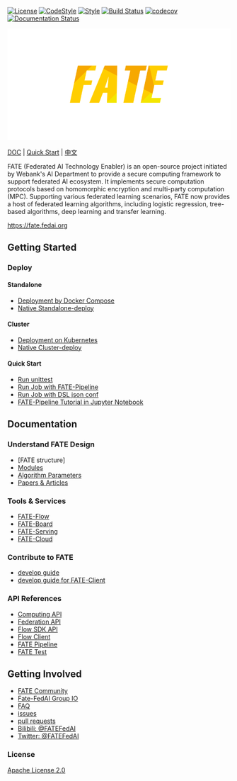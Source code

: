[![License](https://img.shields.io/badge/License-Apache%202.0-blue.svg)](https://opensource.org/licenses/Apache-2.0) [![CodeStyle](https://img.shields.io/badge/Check%20Style-Google-brightgreen)](https://checkstyle.sourceforge.io/google_style.html) [![Style](https://img.shields.io/badge/Check%20Style-Black-black)](https://checkstyle.sourceforge.io/google_style.html) [![Build Status](https://travis-ci.org/FederatedAI/FATE.svg?branch=master)](https://travis-ci.org/FederatedAI/FATE)
[![codecov](https://codecov.io/gh/FederatedAI/FATE/branch/master/graph/badge.svg)](https://codecov.io/gh/FederatedAI/FATE)
[![Documentation Status](https://readthedocs.org/projects/fate/badge/?version=latest)](https://fate.readthedocs.io/en/latest/?badge=latest)

<div align="center">
  <img src="./doc/images/FATE_logo.png">
</div>

[DOC](./doc) | [Quick Start](doc/tutorial/pipeline/pipeline_guide.md) | [中文](./README_zh.md)

FATE (Federated AI Technology Enabler) is an open-source project initiated by Webank's AI Department to provide a secure computing framework to support federated AI ecosystem. 
It implements secure computation protocols based on homomorphic encryption and multi-party computation (MPC). 
Supporting various federated learning scenarios, FATE now provides a host of federated learning algorithms, including logistic regression, 
tree-based algorithms, deep learning and transfer learning.

<https://fate.fedai.org>


## Getting Started

### Deploy

#### Standalone
- [Deployment by Docker Compose](https://github.com/FederatedAI/KubeFATE/tree/master/docker-deploy)
- [Native Standalone-deploy](./deploy/standalone-deploy/)

#### Cluster
- [Deployment on Kubernetes](https://github.com/FederatedAI/KubeFATE/blob/master/k8s-deploy)
- [Native Cluster-deploy](./deploy/cluster-deploy)

#### Quick Start
- [Run unittest](./python/federatedml/test/)
- [Run Job with FATE-Pipeline](./doc/tutorial/pipeline/pipeline_guide.md)
- [Run Job with DSL json conf](./doc/tutorial/dsl_conf/dsl_conf_v2_setting_guide.md)
- [FATE-Pipeline Tutorial in Jupyter Notebook](./doc/tutorial/pipeline/pipeline_tutorial_0.ipynb)

## Documentation 

### Understand FATE Design 

- [FATE structure]
- [Modules](doc/federatedml_component/index.md)
- [Algorithm Parameters](./python/federatedml/param)
- [Papers & Articles](./doc/resources)

### Tools & Services

- [FATE-Flow](https://github.com/FederatedAI/FATE-Flow)
- [FATE-Board](https://github.com/FederatedAI/FATE-Board)
- [FATE-Serving](https://github.com/FederatedAI/FATE-Serving)
- [FATE-Cloud](https://github.com/FederatedAI/FATE-Cloud)

### Contribute to FATE

- [develop guide](doc/develop/develop_guide.md)
- [develop guide for FATE-Client](doc/develop/fate_client_develop_guide.md)

### API References

- [Computing API](doc/api/computing.md)
- [Federation API](./doc/api/federation.md)
- [Flow SDK API](doc/api/fate_client/flow_sdk.md)
- [Flow Client](doc/api/fate_client/flow_client.md)
- [FATE Pipeline](doc/api/fate_client/pipeline.md)
- [FATE Test](./doc/api/fate_test.md)

## Getting Involved

- [FATE Community](https://github.com/FederatedAI/FATE-Community)
- [Fate-FedAI Group IO](https://groups.io/g/Fate-FedAI)
- [FAQ](https://github.com/FederatedAI/FATE/wiki)
- [issues](https://github.com/FederatedAI/FATE/issues)
- [pull requests](https://github.com/FederatedAI/FATE/pulls)
- [Bilibili: @FATEFedAI](https://space.bilibili.com/457797601?from=search&seid=6776229889454067000)
- [Twitter: @FATEFedAI](https://twitter.com/FateFedAI)


### License
[Apache License 2.0](LICENSE)

